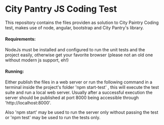 City Pantry JS Coding Test
==========================

This repository contains the files providen as solution to City Paintry Coding test, makes use of node, angular, bootstrap and City Pantry's library.

<h4>Requirements:</h4>
NodeJs must be installed and configured to run the unit tests and the project easily, otherwise get your favorite browser (please not an old one without modern js support, eh!)

<h4>Running:</h4>
Either publish the files in a web server or run the following command in a terminal inside the project's folder 'npm start-test' , this will execute the test suite and run a local web server. Usually after a successful execution the server should be published at port 8000 being accessible through 'http://localhost:8000'.

Also 'npm start' may be used to run the server only without passing the test or 'npm test' may be used to run the tests only. 
